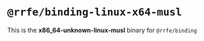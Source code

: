 # `@rrfe/binding-linux-x64-musl`

This is the **x86_64-unknown-linux-musl** binary for `@rrfe/binding`
